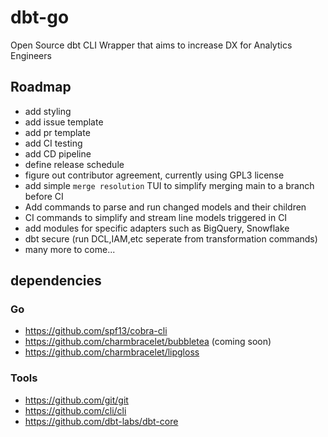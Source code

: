 # dbt-go
Open Source dbt CLI Wrapper that aims to increase DX for Analytics Engineers

## Roadmap

- add styling
- add issue template
- add pr template
- add CI testing
- add CD pipeline
- define release schedule
- figure out contributor agreement, currently using GPL3 license
- add simple `merge resolution` TUI to simplify merging main to a branch before CI
- Add commands to parse and run changed models and their children
- CI commands to simplify and stream line models triggered in CI
- add modules for specific adapters such as BigQuery, Snowflake
- dbt secure (run DCL,IAM,etc seperate from transformation commands)
- many more to come...


## dependencies

### Go
 - https://github.com/spf13/cobra-cli
 - https://github.com/charmbracelet/bubbletea (coming soon)
 - https://github.com/charmbracelet/lipgloss

### Tools
 - https://github.com/git/git
 - https://github.com/cli/cli
 - https://github.com/dbt-labs/dbt-core